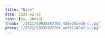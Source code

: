 ```yaml
---
title: "Nike"
date: 2021-02-13
tags: [bw, photo]
thumb: "/2021/50938387703_4d8e35ae60_c.jpg"
photo: "/2021/50938387703_ae3511d0a7_k.jpg"
---
```

